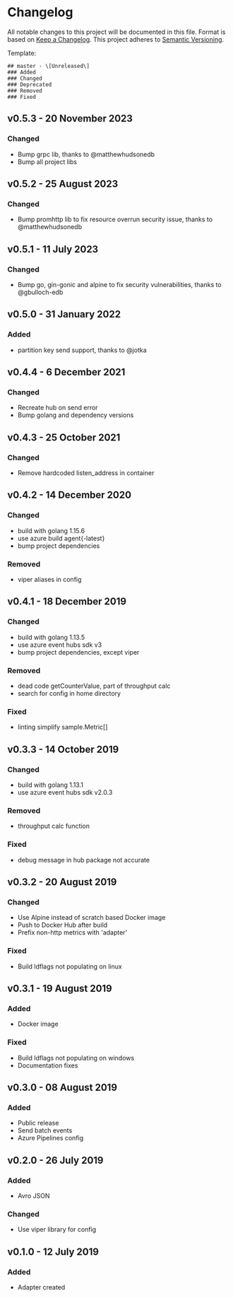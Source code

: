 # Changelog
All notable changes to this project will be documented in this file. Format is based on [Keep a Changelog]( https://keepachangelog.com/en/1.0.0/ ).
This project adheres to [Semantic Versioning]( https://semver.org/ ).

Template:
```
## master - \[Unreleased\]
### Added
### Changed
### Deprecated
### Removed
### Fixed
```

## v0.5.3 - 20 November 2023
### Changed
- Bump grpc lib, thanks to @matthewhudsonedb
- Bump all project libs

## v0.5.2 - 25 August 2023
### Changed
- Bump promhttp lib to fix resource overrun security issue, thanks to @matthewhudsonedb

## v0.5.1 - 11 July 2023
### Changed
- Bump go, gin-gonic and alpine to fix security vulnerabilities, thanks to @gbulloch-edb

## v0.5.0 - 31 January 2022
### Added
- partition key send support, thanks to @jotka

## v0.4.4 - 6 December 2021
### Changed
- Recreate hub on send error
- Bump golang and dependency versions

## v0.4.3 - 25 October 2021
### Changed
- Remove hardcoded listen_address in container

## v0.4.2 - 14 December 2020
### Changed
- build with golang 1.15.6
- use azure build agent{-latest}
- bump project dependencies
### Removed
- viper aliases in config

## v0.4.1 - 18 December 2019
### Changed
- build with golang 1.13.5
- use azure event hubs sdk v3
- bump project dependencies, except viper
### Removed
- dead code getCounterValue, part of throughput calc
- search for config in home directory
### Fixed
- linting simplify sample.Metric[]

## v0.3.3 - 14 October 2019
### Changed
- build with golang 1.13.1
- use azure event hubs sdk v2.0.3
### Removed
- throughput calc function
### Fixed
- debug message in hub package not accurate

## v0.3.2 - 20 August 2019
### Changed
- Use Alpine instead of scratch based Docker image
- Push to Docker Hub after build
- Prefix non-http metrics with 'adapter'
### Fixed
- Build ldflags not populating on linux

## v0.3.1 - 19 August 2019
### Added
- Docker image
### Fixed
- Build ldflags not populating on windows
- Documentation fixes

## v0.3.0 - 08 August 2019
### Added
- Public release
- Send batch events
- Azure Pipelines config

## v0.2.0 - 26 July 2019
### Added
- Avro JSON
### Changed
- Use viper library for config

## v0.1.0 - 12 July 2019
### Added
- Adapter created
